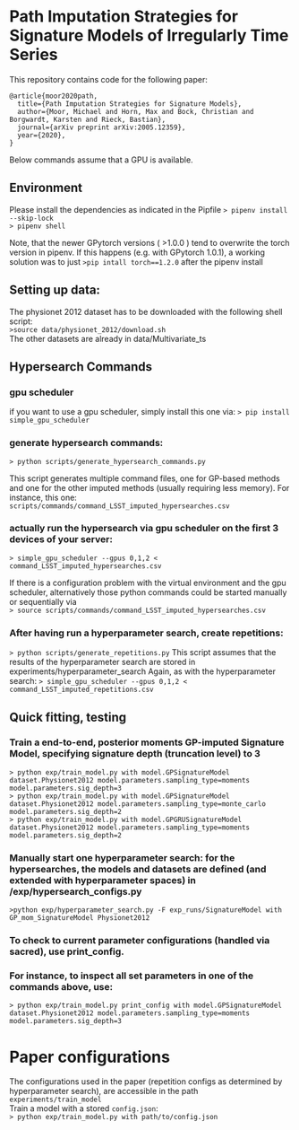 # Path Imputation Strategies for Signature Models of Irregularly Time Series
 
This repository contains code for the following paper:

```
@article{moor2020path,
  title={Path Imputation Strategies for Signature Models},
  author={Moor, Michael and Horn, Max and Bock, Christian and Borgwardt, Karsten and Rieck, Bastian},
  journal={arXiv preprint arXiv:2005.12359},
  year={2020},
}
```  

Below commands assume that a GPU is available.

## Environment
Please install the dependencies as indicated in the Pipfile 
```> pipenv install --skip-lock```  
```> pipenv shell```

Note, that the newer GPytorch versions ( >1.0.0 ) tend to overwrite the torch version in pipenv. If this happens (e.g. with GPytorch 1.0.1), a working solution was to just ```>pip intall torch==1.2.0``` 
after the pipenv install

## Setting up data:
The physionet 2012 dataset has to be downloaded with the following shell script:  
```>source data/physionet_2012/download.sh```   
The other datasets are already in data/Multivariate_ts

## Hypersearch Commands
### gpu scheduler
if you want to use a gpu scheduler, simply install this one via:
```> pip install simple_gpu_scheduler ```

### generate hypersearch commands:
```> python scripts/generate_hypersearch_commands.py```

This script generates multiple command files, one for GP-based methods and one for the other imputed methods (usually requiring less memory).
For instance, this one: ```scripts/commands/command_LSST_imputed_hypersearches.csv```

### actually run the hypersearch via gpu scheduler on the first 3 devices of your server:
```> simple_gpu_scheduler --gpus 0,1,2 < command_LSST_imputed_hypersearches.csv ```

If there is a configuration problem with the virtual environment and the gpu scheduler, alternatively those python commands could be started manually
or sequentially via  
```> source scripts/commands/command_LSST_imputed_hypersearches.csv```  

### After having run a hyperparameter search, create repetitions:
```> python scripts/generate_repetitions.py``` 
This script assumes that the results of the hyperparameter search are stored in experiments/hyperparameter_search 
Again, as with the hyperparameter search:
```> simple_gpu_scheduler --gpus 0,1,2 < command_LSST_imputed_repetitions.csv ```

## Quick fitting, testing
### Train a end-to-end, posterior moments GP-imputed Signature Model, specifying signature depth (truncation level) to 3

```> python exp/train_model.py with model.GPSignatureModel dataset.Physionet2012 model.parameters.sampling_type=moments model.parameters.sig_depth=3```  
```> python exp/train_model.py with model.GPSignatureModel dataset.Physionet2012 model.parameters.sampling_type=monte_carlo model.parameters.sig_depth=2```  
```> python exp/train_model.py with model.GPGRUSignatureModel dataset.Physionet2012 model.parameters.sampling_type=moments model.parameters.sig_depth=2```  

### Manually start one hyperparameter search: for the hypersearches, the models and datasets are defined (and extended with hyperparameter spaces) in /exp/hypersearch_configs.py

```>python exp/hyperparameter_search.py -F exp_runs/SignatureModel with GP_mom_SignatureModel Physionet2012 ```

### To check to current parameter configurations (handled via sacred), use print_config.
### For instance, to inspect all set parameters in one of the commands above, use:
```> python exp/train_model.py print_config with model.GPSignatureModel dataset.Physionet2012 model.parameters.sampling_type=moments model.parameters.sig_depth=3```

# Paper configurations  
The configurations used in the paper (repetition configs as determined by hyperparameter search), are accessible in the path `experiments/train_model`  
Train a model with a stored ```config.json```:  
```> python exp/train_model.py with path/to/config.json```

